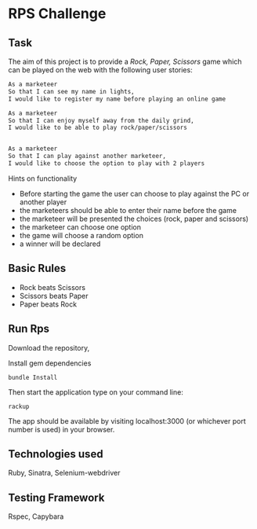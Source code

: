 # RPS Challenge

Task
----

The aim of this project is to provide a _Rock, Paper, Scissors_ game which can be played on the web with the following user stories:

```sh
As a marketeer
So that I can see my name in lights,
I would like to register my name before playing an online game

As a marketeer
So that I can enjoy myself away from the daily grind,
I would like to be able to play rock/paper/scissors


As a marketeer
So that I can play against another marketeer,
I would like to choose the option to play with 2 players
```

Hints on functionality

- Before starting the game the user can choose to play against the PC or another player
- the marketeers should be able to enter their name before the game
- the marketeer will be presented the choices (rock, paper and scissors)
- the marketeer can choose one option
- the game will choose a random option
- a winner will be declared

## Basic Rules

- Rock beats Scissors
- Scissors beats Paper
- Paper beats Rock

## Run Rps
Download the repository,

Install gem dependencies
```
bundle Install
```
Then start the application type on your command line:

```
rackup
```
The app should be available by visiting localhost:3000 (or whichever port number is used) in your browser.

## Technologies used

Ruby, Sinatra, Selenium-webdriver

## Testing Framework

Rspec, Capybara
